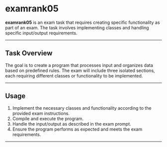 # examrank05

**examrank05** is an exam task that requires creating specific functionality as part of an exam. The task involves implementing classes and handling specific input/output requirements.

---

## Task Overview

The goal is to create a program that processes input and organizes data based on predefined rules. The exam will include three isolated sections, each requiring different classes or functionality to be implemented.

---

## Usage

1. Implement the necessary classes and functionality according to the provided exam instructions.
2. Compile and execute the program.
3. Handle the input/output as described in the exam prompt.
4. Ensure the program performs as expected and meets the exam requirements.

---
